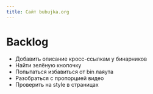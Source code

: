 ```yaml
---
title: Сайт bubujka.org
---
```


# Backlog
- Добавить описание кросс-ссылкам у бинарников
- Найти зелёную кнопочку
- Попытаться избавиться от bin лаяута
- Разобраться с пропорцией видео
- Проверить на style в страницах
